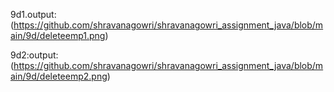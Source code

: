 9d1.output:(https://github.com/shravanagowri/shravanagowri_assignment_java/blob/main/9d/deleteemp1.png)

9d2:output:(https://github.com/shravanagowri/shravanagowri_assignment_java/blob/main/9d/deleteemp2.png)
